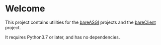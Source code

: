 # Welcome

This project contains utilities for the
[bareASGI](https://github.com/rob-blackbourn/bareASGI)
projects and the
[bareClient](https://github.com/rob-blackbourn/bareClient)
project.

It requires Python3.7 or later, and has no dependencies.
